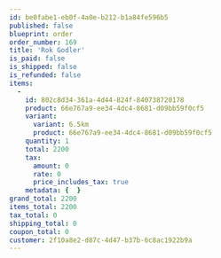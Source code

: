 ```yaml
---
id: be0fabe1-eb0f-4a0e-b212-b1a84fe596b5
published: false
blueprint: order
order_number: 169
title: 'Rok Godler'
is_paid: false
is_shipped: false
is_refunded: false
items:
  -
    id: 802c8d34-361a-4d44-824f-840738720178
    product: 66e767a9-ee34-4dc4-8681-d09bb59f0cf5
    variant:
      variant: 6.5km
      product: 66e767a9-ee34-4dc4-8681-d09bb59f0cf5
    quantity: 1
    total: 2200
    tax:
      amount: 0
      rate: 0
      price_includes_tax: true
    metadata: {  }
grand_total: 2200
items_total: 2200
tax_total: 0
shipping_total: 0
coupon_total: 0
customer: 2f10a8e2-d87c-4d47-b37b-6c8ac1922b9a
---
```

